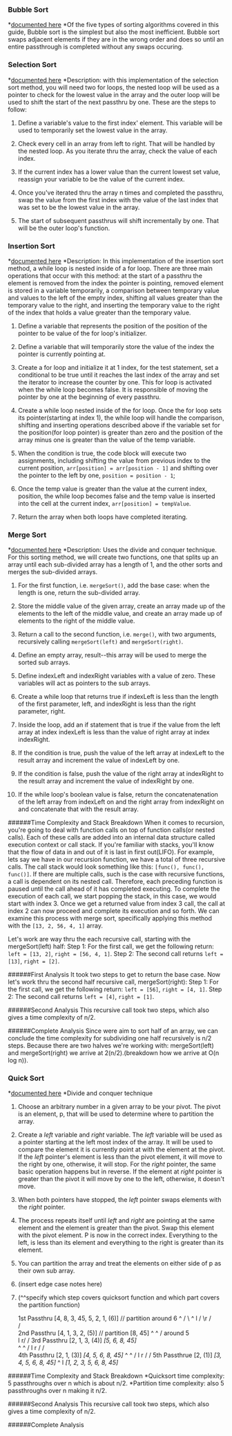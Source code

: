 ### Bubble Sort
*[documented here](https://guide.freecodecamp.org/algorithms/sorting-algorithms/bubble-sort/)
*Of the five types of sorting algorithms covered in this guide, Bubble sort is the simplest but also the most inefficient. Bubble sort swaps adjacent elements if they are in the wrong order and does so until an entire passthrough is completed without any swaps occuring.

### Selection Sort
*[documented here](https://guide.freecodecamp.org/algorithms/sorting-algorithms/selection-sort)
*Description: with this implementation of the selection sort method, you will need two for loops, the nested loop will be used as a pointer to check for the lowest value in the array and the outer loop will be used to shift the start of the next passthru by one. These are the steps to follow:

1. Define a variable's value to the first index' element. This variable will be used to temporarily 
set the lowest value in the array. 

2. Check every cell in an array from left to right. That will be handled by the nested loop. As 
you iterate thru the array, check the value of each index. 

3. If the current index has a lower value than the current lowest set value, reassign your variable 
to be the value of the current index. 

4. Once you've iterated thru the array n times and completed the passthru, swap the value from the first index with the value of the last index that was set to be the lowest value in the array. 

5. The start of subsequent passthrus will shift incrementally by one. That will be the outer loop's function.

### Insertion Sort
*[documented here](https://guide.freecodecamp.org/algorithms/sorting-algorithms/insertion-sort)
*Description: In this implementation of the insertion sort method, a while loop is nested inside of a for loop. There are three main operations that occur with this method: at the start of a passthru the element is removed from the index the pointer is pointing, removed element is stored in a variable temporarily, a comparison between temporary value and values to the left of the empty index, shifting all values greater than the temporary value to the right, and inserting the temporary value to the right of the index that holds a value greater than the temporary value.

1. Define a variable that represents the position of the position of the pointer to be value of the for loop's initializer.

2. Define a variable that will temporarily store the value of the index the pointer is currently pointing at.

3. Create a for loop and initialize it at 1 index, for the test statement, set a conditional to be true until it reaches the last index of the array and set the iterator to increase the counter by one. This for loop is activated when the while loop becomes false. It is responsible of moving the pointer by one at the beginning of every passthru. 

4. Create a while loop nested inside of the for loop. Once the for loop sets its pointer(starting at index 1), the while loop will handle the comparison, shifting and inserting operations described above if the variable set for the position(for loop pointer) is greater than zero and the position of the array minus one is greater than the value of the temp variable.

5. When the condition is true, the code block will execute two assignments, including shifting the value from previous index to the current position, `arr[position] = arr[position - 1]` and shifting over the pointer to the left by one, `position = position - 1`;

6. Once the temp value is greater than the value at the current index, position, the while loop becomes false and the temp value is inserted into the cell at the current index, `arr[position] = tempValue`.

7. Return the array when both loops have completed iterating. 

### Merge Sort
*[documented here](https://guide.freecodecamp.org/algorithms/sorting-algorithms/merge-sort)
*Description: Uses the divide and conquer technique. For this sorting method, we will create two functions, one that splits up an array until each sub-divided array has a length of 1, and the other sorts and merges the sub-divided arrays.

1. For the first function, i.e. `mergeSort()`, add the base case: when the length is one, return the sub-divided array.

2. Store the middle value of the given array, create an array made up of the elements to the left of the middle value, and create an array made up of elements to the right of the middle value.

3. Return a call to the second function, i.e. `merge()`, with two arguments, recursively calling `mergeSort(left)` and `mergeSort(right)`. 

4. Define an empty array, result--this array will be used to merge the sorted sub arrays.

5. Define indexLeft and indexRight variables with a value of zero. These variables will act as pointers to the sub arrays.

6. Create a while loop that returns true if indexLeft is less than the length of the first parameter, left, and indexRight is less than the right parameter, right.

7. Inside the loop, add an if statement that is true if the value from the left array at index indexLeft is less than the value of right array at index indexRight.

8. If the condition is true, push the value of the left array at indexLeft to the result array and increment the value of indexLeft by one.

9. If the condition is false, push the value of the right array at indexRight to the result array and increment the value of indexRight by one.

10. If the while loop's boolean value is false, return the concatenatenation of the left array from indexLeft on and the right array from indexRight on and concatenate that with the result array.

######Time Complexity and Stack Breakdown
When it comes to recursion, you're going to deal with function calls on top of function calls(or nested calls). Each of these calls are added into an internal data structure called execution context or call stack. If you're familiar with stacks, you'll know that the flow of data in and out of it is last in first out(LIFO). For example, lets say we have in our recursion function, we have a total of three recursive calls. The call stack would look something like this: `[func(), func(), func()]`. If there are multiple calls, such is the case with recursive functions, a call is dependent on its nested call. Therefore, each preceding function is paused until the call ahead of it has completed executing. To complete the execution of each call, we start popping the stack, in this case, we would start with index 3. Once we get a returned value from index 3 call, the call at index 2 can now proceed and complete its execution and so forth. We can examine this process with merge sort, specifically applying this method with the `[13, 2, 56, 4, 1]` array. 

Let's work are way thru the each recursive call, starting with the mergeSort(left) half:
Step 1: For the first call, we get the following return: `left = [13, 2]`, `right = [56, 4, 1]`.
Step 2: The second call returns `left = [13]`, `right = [2]`.

######First Analysis
It took two steps to get to return the base case. Now let's work thru the second half recursive call, mergeSort(right):
Step 1: For the first call, we get the following return: `left = [56]`, `right = [4, 1]`.
Step 2: The second call returns `left = [4]`, `right = [1]`.

######Second Analysis
This recursive call took two steps, which also gives a time complexity of n/2.

######Complete Analysis
Since were aim to sort half of an array, we can conclude the time complexity for subdividing one half recursively is n/2 steps. Because there are two halves we're working with: mergeSort(left) and mergeSort(right) we arrive at 2(n/2).(breakdown how we arrive at O(n log n)).

### Quick Sort
*[documented here](https://guide.freecodecamp.org/algorithms/sorting-algorithms/quick-sort)
*Divide and conquer technique

1. Choose an arbitrary number in a given array to be your pivot. The pivot is an element, p, that will be used to determine where to partition the array.

2. Create a *left* variable and *right* variable. The *left* variable will be used as a pointer starting at the left most index of the array. It will be used to compare the element it is currently point at with the element at the pivot. If the *left* pointer's element is less than the pivot element, it will move to the right by one, otherwise, it will stop. For the *right* pointer, the same basic operation happens but in reverse. If the element at *right* pointer is greater than the pivot it will move by one to the left, otherwise, it doesn't move.

3. When both pointers have stopped, the *left* pointer swaps elements with the *right* pointer.

4. The process repeats itself until *left* and *right* are pointing at the same element and the element is greater than the pivot. Swap this element with the pivot element. P is now in the correct index. Everything to the left, is less than its element and everything to the right is greater than its element.

5. You can partition the array and treat the elements on either side of p as their own sub array.

6. (insert edge case notes here)

7. (^^specify which step covers quicksort function and which part covers the partition function)

     1st Passthru                       [4, 8, 3, 45, 5, 2, 1, (6)]  // partition around 6
                                         ^    /           \ ^
                                         l   /             \r
                                            /               \
                                           /                 \
     2nd Passthru          [4, 1, 3, 2, (5)] // partition    [8, 45] 
                            ^         ^ /     around 5         
                            l         r/ 
                                      /
     3rd Passthru        [2, 1, 3, (4)]      *[5, 6, 8, 45]*               
                          ^     ^   /
                          l     r  /
                                  /                       
     4th Passthru       [2, 1, (3)]         *[4, 5, 6, 8, 45]*
                         ^  ^   /
                         l  r  /
                              /
     5th Passthrue     [2, (1)]             *[3, 4, 5, 6, 8, 45]*
                        ^
                        l
                                            *[1, 2, 3, 5, 6, 8, 45]*
                            
######Time Complexity and Stack Breakdown
*Quicksort time complexity: 5 passthroughs over n which is about n/2.
*Partition time complexity: also 5 passthroughs over n making it n/2.

######Second Analysis
This recursive call took two steps, which also gives a time complexity of n/2.

######Complete Analysis

